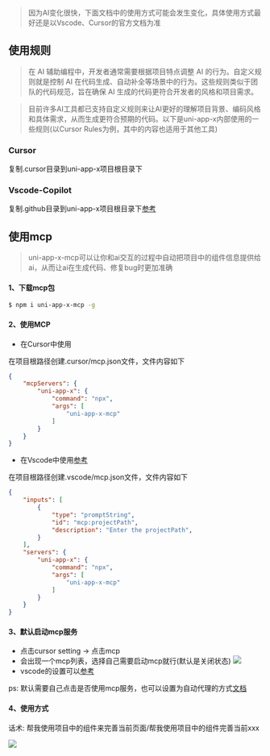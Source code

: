 > 因为AI变化很快，下面文档中的使用方式可能会发生变化，具体使用方式最好还是以Vscode、Cursor的官方文档为准

## 使用规则
> 在 AI 辅助编程中，开发者通常需要根据项目特点调整 AI 的行为。自定义规则就是控制 AI 在代码生成、自动补全等场景中的行为。这些规则类似于团队的代码规范，旨在确保 AI 生成的代码更符合开发者的风格和项目需求。

> 目前许多AI工具都已支持自定义规则来让AI更好的理解项目背景、编码风格和具体需求，从而生成更符合预期的代码。以下是uni-app-x内部使用的一些规则(以Cursor Rules为例，其中的内容也适用于其他工具)

### Cursor
复制.cursor目录到uni-app-x项目根目录下

### Vscode-Copilot
复制.github目录到uni-app-x项目根目录下[参考](https://docs.github.com/en/copilot/customizing-copilot/adding-repository-custom-instructions-for-github-copilot?tool=vscode)

## 使用mcp
> uni-app-x-mcp可以让你和ai交互的过程中自动把项目中的组件信息提供给ai，从而让ai在生成代码、修复bug时更加准确

#### 1、下载mcp包
```bash
$ npm i uni-app-x-mcp -g
```

#### 2、使用MCP

- 在Cursor中使用

在项目根路径创建.cursor/mcp.json文件，文件内容如下
```json
{
    "mcpServers": {
        "uni-app-x": {
            "command": "npx",
            "args": [
                "uni-app-x-mcp"
            ]
        }
    }
}
```

- 在Vscode中使用[参考](https://docs.github.com/en/copilot/customizing-copilot/extending-copilot-chat-with-mcp)


在项目根路径创建.vscode/mcp.json文件，文件内容如下

```json
{
    "inputs": [
        {
            "type": "promptString",
            "id": "mcp:projectPath",
            "description": "Enter the projectPath",
        }
    ],
    "servers": {
        "uni-app-x": {
            "command": "npx",
            "args": [
                "uni-app-x-mcp"
            ]
        }
    }
}
```

#### 3、默认启动mcp服务
- 点击cursor setting -> 点击mcp
- 会出现一个mcp列表，选择自己需要启动mcp就行(默认是关闭状态)
![](https://web-ext-storage.dcloud.net.cn/hx/doc/D52E7A18-70BA-4C0F-A8AC-24AE8B8AB5DB.png)
- vscode的设置可以[参考](https://docs.github.com/en/copilot/customizing-copilot/extending-copilot-chat-with-mcp)

ps: 默认需要自己点击是否使用mcp服务，也可以设置为自动代理的方式[文档](https://docs.cursor.com/chat/agent#yolo-mode)

#### 4、使用方式

话术: 帮我使用项目中的组件来完善当前页面/帮我使用项目中的组件完善当前xxx

![](https://web-ext-storage.dcloud.net.cn/hx/doc/A5961A5A-1A66-4943-A222-C5A936A5561B.png)
